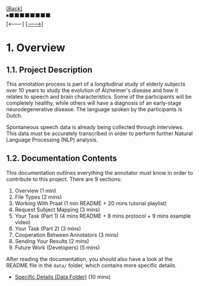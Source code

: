 [\[Back\]](./README.md) \
⏹⬛️⬛️⬛️⬛️⬛️⬛️⬛️⬛️ \
\[<---\] [\[--->\]](./02_file_types.md)

# 1. Overview

## 1.1. Project Description

This annotation process is part of a longitudinal study of elderly subjects over 10
years to study the evolution of Alzheimer's disease and how it relates to speech and
brain characteristics. Some of the participants will be completely healthy, while
others will have a diagnosis of an early-stage neurodegenerative disease. The
language spoken by the participants is Dutch.

Spontaneous speech data is already being collected through interviews. This data must
be accurately transcribed in order to perform further Natural Language Processing
(NLP) analysis.

## 1.2. Documentation Contents

This documentation outlines everything the annotator must know in order to contribute
to this project. There are 9 sections:
1. Overview (1 min)
2. File Types (2 mins)
3. Working With Praat (1 min README + 20 mins tutorial playlist)
4. Request Subject Mapping (3 mins)
5. Your Task (Part 1) (4 mins README + 8 mins protocol + 9 mins example video)
6. Your Task (Part 2) (3 mins)
7. Cooperation Between Annotators (3 mins)
8. Sending Your Results (2 mins)
9. Future Work (Developers) (5 mins)

After reading the documentation, you should also have a look at the README file in
the `data/` folder, which contains more specific details.

- [Specific Details (Data Folder)](data/README.md) (10 mins)

